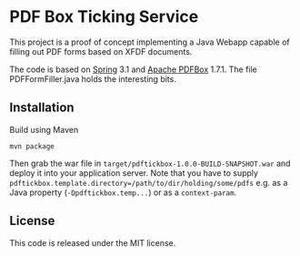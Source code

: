 PDF Box Ticking Service
=======================

This project is a proof of concept implementing a Java Webapp capable of
filling out PDF forms based on XFDF documents.

The code is based on [Spring] 3.1 and [Apache PDFBox] 1.7.1. The file
PDFFormFiller.java holds the interesting bits.

[Spring]: http://www.springsource.org/
[Apache PDFBox]: http://pdfbox.apache.org/

Installation
------------

Build using Maven

    mvn package

Then grab the war file in `target/pdftickbox-1.0.0-BUILD-SNAPSHOT.war` and
deploy it into your application server. Note that you have to supply
`pdftickbox.template.directory=/path/to/dir/holding/some/pdfs` e.g. as a Java
property (`-Dpdftickbox.temp...`) or as a `context-param`.

License
-------

This code is released under the MIT license.
